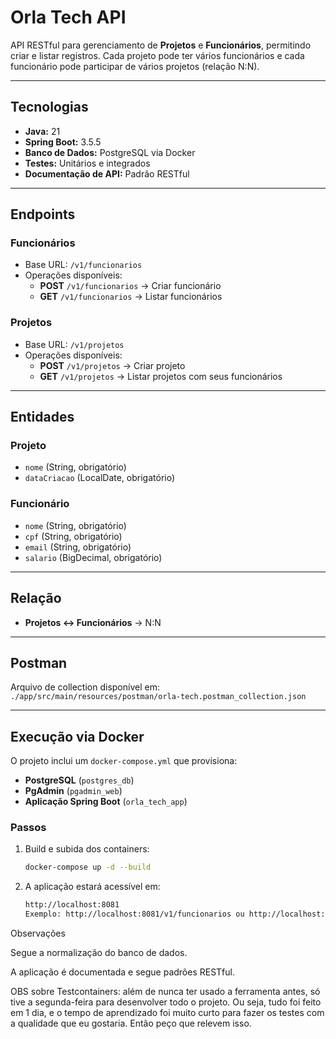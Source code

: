 # Orla Tech API

API RESTful para gerenciamento de **Projetos** e **Funcionários**, permitindo criar e listar registros. Cada projeto pode ter vários funcionários e cada funcionário pode participar de vários projetos (relação N:N).

---

## Tecnologias

- **Java:** 21
- **Spring Boot:** 3.5.5
- **Banco de Dados:** PostgreSQL via Docker
- **Testes:** Unitários e integrados
- **Documentação de API:** Padrão RESTful

---

## Endpoints

### Funcionários
- Base URL: `/v1/funcionarios`
- Operações disponíveis:
    - **POST** `/v1/funcionarios` → Criar funcionário
    - **GET** `/v1/funcionarios` → Listar funcionários

### Projetos
- Base URL: `/v1/projetos`
- Operações disponíveis:
    - **POST** `/v1/projetos` → Criar projeto
    - **GET** `/v1/projetos` → Listar projetos com seus funcionários

---

## Entidades

### Projeto
- `nome` (String, obrigatório)
- `dataCriacao` (LocalDate, obrigatório)

### Funcionário
- `nome` (String, obrigatório)
- `cpf` (String, obrigatório)
- `email` (String, obrigatório)
- `salario` (BigDecimal, obrigatório)

---

## Relação
- **Projetos ↔ Funcionários** → N:N

---

## Postman

Arquivo de collection disponível em:  
`./app/src/main/resources/postman/orla-tech.postman_collection.json`

---

## Execução via Docker

O projeto inclui um `docker-compose.yml` que provisiona:

- **PostgreSQL** (`postgres_db`)
- **PgAdmin** (`pgadmin_web`)
- **Aplicação Spring Boot** (`orla_tech_app`)

### Passos

1. Build e subida dos containers:

   ```bash
   docker-compose up -d --build
   ```
   
2. A aplicação estará acessível em:
   ```bash
   http://localhost:8081
   Exemplo: http://localhost:8081/v1/funcionarios ou http://localhost:8081/v1/projetos
   ```

Observações

Segue a normalização do banco de dados.

A aplicação é documentada e segue padrões RESTful.

OBS sobre Testcontainers: além de nunca ter usado a ferramenta antes, só tive a segunda-feira para desenvolver todo o projeto. Ou seja, tudo foi feito em 1 dia, e o tempo de aprendizado foi muito curto para fazer os testes com a qualidade que eu gostaria. Então peço que relevem isso.